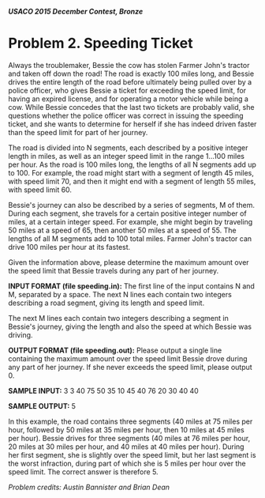 **_USACO 2015 December Contest, Bronze_**
# Problem 2. Speeding Ticket

Always the troublemaker, Bessie the cow has stolen Farmer John's tractor and taken off down the road!
The road is exactly 100 miles long, and Bessie drives the entire length of the road before ultimately being pulled over by a police officer, who gives Bessie a ticket for exceeding the speed limit, for having an expired license, and for operating a motor vehicle while being a cow. While Bessie concedes that the last two tickets are probably valid, she questions whether the police officer was correct in issuing the speeding ticket, and she wants to determine for herself if she has indeed driven faster than the speed limit for part of her journey.

The road is divided into N segments, each described by a positive integer length in miles, as well as an integer speed limit in the range 1…100 miles per hour. As the road is 100 miles long, the lengths of all N segments add up to 100. For example, the road might start with a segment of length 45 miles, with speed limit 70, and then it might end with a segment of length 55 miles, with speed limit 60.

Bessie's journey can also be described by a series of segments, M of them. During each segment, she travels for a certain positive integer number of miles, at a certain integer speed. For example, she might begin by traveling 50 miles at a speed of 65, then another 50 miles at a speed of 55. The lengths of all M segments add to 100 total miles. Farmer John's tractor can drive 100 miles per hour at its fastest.

Given the information above, please determine the maximum amount over the speed limit that Bessie travels during any part of her journey.

**INPUT FORMAT (file speeding.in):**
The first line of the input contains N and M, separated by a space.
The next N lines each contain two integers describing a road segment, giving its length and speed limit.

The next M lines each contain two integers describing a segment in Bessie's journey, giving the length and also the speed at which Bessie was driving.

**OUTPUT FORMAT (file speeding.out):**
Please output a single line containing the maximum amount over the speed limit Bessie drove during any part of her journey. If she never exceeds the speed limit, please output 0.

**SAMPLE INPUT:**
3 3
40 75
50 35
10 45
40 76
20 30
40 40

**SAMPLE OUTPUT:**
5

In this example, the road contains three segments (40 miles at 75 miles per hour, followed by 50 miles at 35 miles per hour, then 10 miles at 45 miles per hour). Bessie drives for three segments (40 miles at 76 miles per hour, 20 miles at 30 miles per hour, and 40 miles at 40 miles per hour). During her first segment, she is slightly over the speed limit, but her last segment is the worst infraction, during part of which she is 5 miles per hour over the speed limit. The correct answer is therefore 5.

_Problem credits: Austin Bannister and Brian Dean_